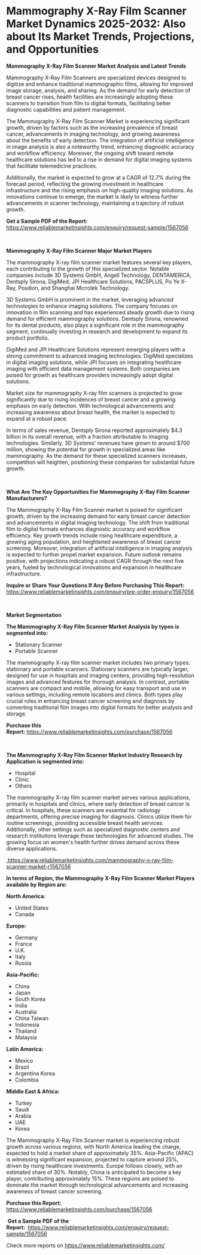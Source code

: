 <p><h1>Mammography X-Ray Film Scanner Market Dynamics 2025-2032: Also about Its Market Trends, Projections, and Opportunities</h1></p><p><strong>Mammography X-Ray Film Scanner Market Analysis and Latest Trends</strong></p>
<p><p>Mammography X-Ray Film Scanners are specialized devices designed to digitize and enhance traditional mammographic films, allowing for improved image storage, analysis, and sharing. As the demand for early detection of breast cancer rises, health facilities are increasingly adopting these scanners to transition from film to digital formats, facilitating better diagnostic capabilities and patient management.</p><p>The Mammography X-Ray Film Scanner Market is experiencing significant growth, driven by factors such as the increasing prevalence of breast cancer, advancements in imaging technology, and growing awareness about the benefits of early detection. The integration of artificial intelligence in image analysis is also a noteworthy trend, enhancing diagnostic accuracy and workflow efficiency. Moreover, the ongoing shift toward remote healthcare solutions has led to a rise in demand for digital imaging systems that facilitate telemedicine practices.</p><p>Additionally, the market is expected to grow at a CAGR of 12.7% during the forecast period, reflecting the growing investment in healthcare infrastructure and the rising emphasis on high-quality imaging solutions. As innovations continue to emerge, the market is likely to witness further advancements in scanner technology, maintaining a trajectory of robust growth.</p></p>
<p><strong>Get a Sample PDF of the Report:&nbsp;</strong> <a href="https://www.reliablemarketinsights.com/enquiry/request-sample/1567056?utm_campaign=3317&utm_medium=2&utm_source=Github&utm_content=ia&utm_term=22032025&utm_id=mammography-x-ray-film-scanner">https://www.reliablemarketinsights.com/enquiry/request-sample/1567056</a></p>
<p>&nbsp;</p>
<p><strong>Mammography X-Ray Film Scanner Major Market Players</strong></p>
<p><p>The mammography X-ray film scanner market features several key players, each contributing to the growth of this specialized sector. Notable companies include 3D Systems GmbH, Angell Technology, DENTAMERICA, Dentsply Sirona, DigiMed, JPI Healthcare Solutions, PACSPLUS, Po Ye X-Ray, Posdion, and Shanghai Microtek Technology.</p><p>3D Systems GmbH is prominent in the market, leveraging advanced technologies to enhance imaging solutions. The company focuses on innovation in film scanning and has experienced steady growth due to rising demand for efficient mammography solutions. Dentsply Sirona, renowned for its dental products, also plays a significant role in the mammography segment, continually investing in research and development to expand its product portfolio.</p><p>DigiMed and JPI Healthcare Solutions represent emerging players with a strong commitment to advanced imaging technologies. DigiMed specializes in digital imaging solutions, while JPI focuses on integrating healthcare imaging with efficient data management systems. Both companies are poised for growth as healthcare providers increasingly adopt digital solutions.</p><p>Market size for mammography X-ray film scanners is projected to grow significantly due to rising incidences of breast cancer and a growing emphasis on early detection. With technological advancements and increasing awareness about breast health, the market is expected to expand at a robust pace.</p><p>In terms of sales revenue, Dentsply Sirona reported approximately $4.3 billion in its overall revenue, with a fraction attributable to imaging technologies. Similarly, 3D Systems' revenues have grown to around $700 million, showing the potential for growth in specialized areas like mammography. As the demand for these specialized scanners increases, competition will heighten, positioning these companies for substantial future growth.</p></p>
<p>&nbsp;</p>
<p><strong>What Are The Key Opportunities For Mammography X-Ray Film Scanner Manufacturers?</strong></p>
<p><p>The Mammography X-Ray Film Scanner market is poised for significant growth, driven by the increasing demand for early breast cancer detection and advancements in digital imaging technology. The shift from traditional film to digital formats enhances diagnostic accuracy and workflow efficiency. Key growth trends include rising healthcare expenditure, a growing aging population, and heightened awareness of breast cancer screening. Moreover, integration of artificial intelligence in imaging analysis is expected to further propel market expansion. Future outlook remains positive, with projections indicating a robust CAGR through the next five years, fueled by technological innovations and expansion in healthcare infrastructure.</p></p>
<p><strong>Inquire or Share Your Questions If Any Before Purchasing This Report:</strong> <a href="https://www.reliablemarketinsights.com/enquiry/pre-order-enquiry/1567056?utm_campaign=3317&utm_medium=2&utm_source=Github&utm_content=ia&utm_term=22032025&utm_id=mammography-x-ray-film-scanner">https://www.reliablemarketinsights.com/enquiry/pre-order-enquiry/1567056</a></p>
<p>&nbsp;</p>
<p><strong>Market Segmentation</strong></p>
<p><strong>The Mammography X-Ray Film Scanner Market Analysis by types is segmented into:</strong></p>
<p><ul><li>Stationary Scanner</li><li>Portable Scanner</li></ul></p>
<p><p>The mammography X-ray film scanner market includes two primary types: stationary and portable scanners. Stationary scanners are typically larger, designed for use in hospitals and imaging centers, providing high-resolution images and advanced features for thorough analysis. In contrast, portable scanners are compact and mobile, allowing for easy transport and use in various settings, including remote locations and clinics. Both types play crucial roles in enhancing breast cancer screening and diagnosis by converting traditional film images into digital formats for better analysis and storage.</p></p>
<p><strong>Purchase this Report:&nbsp;</strong><a href="https://www.reliablemarketinsights.com/purchase/1567056?utm_campaign=3317&utm_medium=2&utm_source=Github&utm_content=ia&utm_term=22032025&utm_id=mammography-x-ray-film-scanner">https://www.reliablemarketinsights.com/purchase/1567056</a></p>
<p>&nbsp;</p>
<p><strong>The Mammography X-Ray Film Scanner Market Industry Research by Application is segmented into:</strong></p>
<p><ul><li>Hospital</li><li>Clinic</li><li>Others</li></ul></p>
<p><p>The mammography X-ray film scanner market serves various applications, primarily in hospitals and clinics, where early detection of breast cancer is critical. In hospitals, these scanners are essential for radiology departments, offering precise imaging for diagnosis. Clinics utilize them for routine screenings, providing accessible breast health services. Additionally, other settings such as specialized diagnostic centers and research institutions leverage these technologies for advanced studies. The growing focus on women's health further drives demand across these diverse applications.</p></p>
<p><a href="https://www.reliablemarketinsights.com/mammography-x-ray-film-scanner-market-r1567056?utm_campaign=3317&utm_medium=2&utm_source=Github&utm_content=ia&utm_term=22032025&utm_id=mammography-x-ray-film-scanner">&nbsp;https://www.reliablemarketinsights.com/mammography-x-ray-film-scanner-market-r1567056</a></p>
<p><strong>In terms of Region, the Mammography X-Ray Film Scanner Market Players available by Region are:</strong></p>
<p>
    <p> <strong> North America: </strong>
        <ul>
            <li>United States</li>
            <li>Canada</li>
        </ul>
        </p> 
    <p> <strong> Europe: </strong>
        <ul>
            <li>Germany</li>
            <li>France</li>
            <li>U.K.</li>
            <li>Italy</li>
            <li>Russia</li>
        </ul>
        </p> 
    <p> <strong> Asia-Pacific: </strong>
        <ul>
            <li>China</li>
            <li>Japan</li>
            <li>South Korea</li>
            <li>India</li>
            <li>Australia</li>
            <li>China Taiwan</li>
            <li>Indonesia</li>
            <li>Thailand</li>
            <li>Malaysia</li>
        </ul>
        </p> 
    <p> <strong> Latin America: </strong>
        <ul>
            <li>Mexico</li>
            <li>Brazil</li>
            <li>Argentina Korea</li>
            <li>Colombia</li>
        </ul>
        </p> 
    <p> <strong> Middle East & Africa: </strong>
        <ul>
            <li>Turkey</li>
            <li>Saudi</li>
            <li>Arabia</li>
            <li>UAE</li>
            <li>Korea</li>
        </ul>
    </p>
    </p>
<p><p>The Mammography X-Ray Film Scanner market is experiencing robust growth across various regions, with North America leading the charge, expected to hold a market share of approximately 35%. Asia-Pacific (APAC) is witnessing significant expansion, projected to capture around 25%, driven by rising healthcare investments. Europe follows closely, with an estimated share of 30%. Notably, China is anticipated to become a key player, contributing approximately 15%. These regions are poised to dominate the market through technological advancements and increasing awareness of breast cancer screening.</p></p>
<p><strong>Purchase this Report: </strong><a href="https://www.reliablemarketinsights.com/purchase/1567056?utm_campaign=3317&utm_medium=2&utm_source=Github&utm_content=ia&utm_term=22032025&utm_id=mammography-x-ray-film-scanner">https://www.reliablemarketinsights.com/purchase/1567056</a></p>
<p>&nbsp;<strong>Get a Sample PDF of the Report:&nbsp;&nbsp;</strong><a href="https://www.reliablemarketinsights.com/enquiry/request-sample/1567056?utm_campaign=3317&utm_medium=2&utm_source=Github&utm_content=ia&utm_term=22032025&utm_id=mammography-x-ray-film-scanner">https://www.reliablemarketinsights.com/enquiry/request-sample/1567056</a></p>
<p><strong></strong></p>
<p>Check more reports on <a href="https://www.reliablemarketinsights.com/?utm_campaign=3317&utm_medium=2&utm_source=Github&utm_content=ia&utm_term=22032025&utm_id=mammography-x-ray-film-scanner">https://www.reliablemarketinsights.com/</a></p>